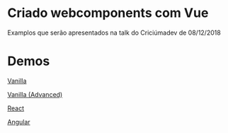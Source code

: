 # Criado webcomponents com Vue

Examplos que serão apresentados na talk do Criciúmadev de 08/12/2018

# Demos

[Vanilla](http://vue-custom-element-talk-vanilla-example.surge.sh/)

[Vanilla (Advanced)](http://vue-custom-element-talk-advanced-vanilla-example.surge.sh)

[React](http://vue-custom-element-talk-react-example.surge.sh)

[Angular](http://vue-custom-element-talk-angular-example.surge.sh)
